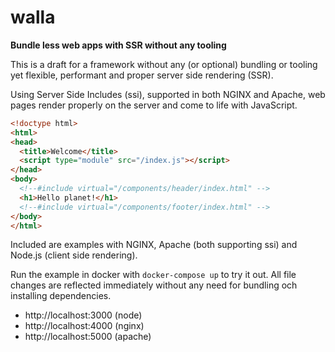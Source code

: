 # walla

**Bundle less web apps with SSR without any tooling**

This is a draft for a framework without any (or optional) bundling or tooling yet flexible, performant and proper server side rendering (SSR).

Using Server Side Includes (ssi), supported in both NGINX and Apache, web pages render properly on the server and come to life with JavaScript.

```html
<!doctype html>
<html>
<head>
  <title>Welcome</title>
  <script type="module" src="/index.js"></script>
</head>
<body>
  <!--#include virtual="/components/header/index.html" -->
  <h1>Hello planet!</h1>
  <!--#include virtual="/components/footer/index.html" -->
</body>
</html>
```

Included are examples with NGINX, Apache (both supporting ssi) and Node.js (client side rendering).

Run the example in docker with `docker-compose up` to try it out. All file changes are reflected immediately without any need for bundling och installing dependencies.

- http://localhost:3000 (node)
- http://localhost:4000 (nginx)
- http://localhost:5000 (apache)
